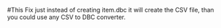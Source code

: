 #This Fix just instead of creating item.dbc it will create the CSV file, than you could use any CSV to DBC converter.

